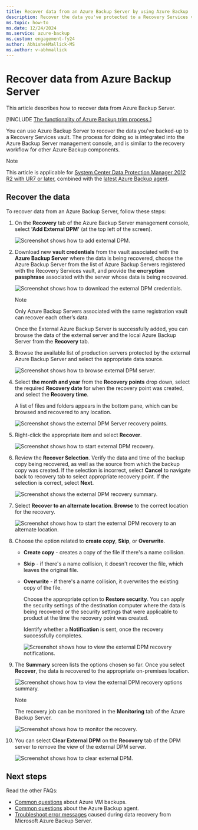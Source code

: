 ```yaml
---
title: Recover data from an Azure Backup Server by using Azure Backup
description: Recover the data you've protected to a Recovery Services vault from any Azure Backup Server registered to that vault.
ms.topic: how-to
ms.date: 12/24/2024
ms.service: azure-backup
ms.custom: engagement-fy24
author: AbhishekMallick-MS
ms.author: v-abhmallick
---
```


# Recover data from Azure Backup Server

This article describes how to recover data from Azure Backup Server.

[!INCLUDE [The functionality of Azure Backup trim process.](../../includes/backup-trim-process-notification.md)]


You can use Azure Backup Server to recover the data you've backed-up to a Recovery Services vault. The process for doing so is integrated into the Azure Backup Server management console, and is similar to the recovery workflow for other Azure Backup components.

> [!NOTE]
> This article is applicable for [System Center Data Protection Manager 2012 R2 with UR7 or later](https://support.microsoft.com/kb/3065246), combined with the [latest Azure Backup agent](https://aka.ms/azurebackup_agent).

## Recover the data

To recover data from an Azure Backup Server, follow these steps:

1. On the **Recovery** tab of the Azure Backup Server management console, select **'Add External DPM'** (at the top left of the screen).

    ![Screenshot shows how to add external DPM.](./media/backup-azure-alternate-dpm-server/add-external-dpm.png)
2. Download new **vault credentials** from the vault associated with the **Azure Backup Server** where the data is being recovered, choose the Azure Backup Server from the list of Azure Backup Servers registered with the Recovery Services vault, and provide the **encryption passphrase** associated with the server whose data is being recovered.

    ![Screenshot shows how to download the external DPM credentials.](./media/backup-azure-alternate-dpm-server/external-dpm-credentials.png)

   > [!NOTE]
   > Only Azure Backup Servers associated with the same registration vault can recover each other’s data.


    Once the External Azure Backup Server is successfully added, you can browse the data of the external server and the local Azure Backup Server from the **Recovery** tab.
3. Browse the available list of production servers protected by the external Azure Backup Server and select the appropriate data source.

    ![Screenshot shows how to browse external DPM server.](./media/backup-azure-alternate-dpm-server/browse-external-dpm.png)
4. Select **the month and year** from the **Recovery points** drop down, select the required **Recovery date** for when the recovery point was created, and select the **Recovery time**.

    A list of files and folders appears in the bottom pane, which can be browsed and recovered to any location.

    ![Screenshot shows the external DPM Server recovery points.](./media/backup-azure-alternate-dpm-server/external-dpm-recoverypoint.png)
5. Right-click the appropriate item and select **Recover**.

    ![Screenshot shows how to start external DPM recovery.](./media/backup-azure-alternate-dpm-server/recover.png)
6. Review the **Recover Selection**. Verify the data and time of the backup copy being recovered, as well as the source from which the backup copy was created. If the selection is incorrect, select **Cancel** to navigate back to recovery tab to select appropriate recovery point. If the selection is correct, select **Next**.

    ![Screenshot shows the external DPM recovery summary.](./media/backup-azure-alternate-dpm-server/external-dpm-recovery-summary.png)
7. Select **Recover to an alternate location**. **Browse** to the correct location for the recovery.

    ![Screenshot shows how to start the external DPM recovery to an alternate location.](./media/backup-azure-alternate-dpm-server/external-dpm-recovery-alternate-location.png)
8. Choose the option related to **create copy**, **Skip**, or **Overwrite**.

   * **Create copy** - creates a copy of the file if there's a name collision.
   * **Skip** - if there's a name collision, it doesn't recover the file, which leaves the original file.
   * **Overwrite** - if there's a name collision, it overwrites the existing copy of the file.

     Choose the appropriate option to **Restore security**. You can apply the security settings of the destination computer where the data is being recovered or the security settings that were applicable to product at the time the recovery point was created.

     Identify whether a **Notification** is sent, once the recovery successfully completes.

     ![Screenshot shows how to view the external DPM recovery notifications.](./media/backup-azure-alternate-dpm-server/external-dpm-recovery-notifications.png)
9. The **Summary** screen lists the options chosen so far. Once you select **Recover**, the data is recovered to the appropriate on-premises location.

    ![Screenshot shows how to view the external DPM recovery options summary.](./media/backup-azure-alternate-dpm-server/external-dpm-recovery-options-summary.png)

   > [!NOTE]
   > The recovery job can be monitored in the **Monitoring** tab of the Azure Backup Server.


    ![Screenshot shows how to monitor the recovery.](./media/backup-azure-alternate-dpm-server/monitoring-recovery.png)
10. You can select **Clear External DPM** on the **Recovery** tab of the DPM server to remove the view of the external DPM server.

    ![Screenshot shows how to clear external DPM.](./media/backup-azure-alternate-dpm-server/clear-external-dpm.png)


## Next steps

Read the other FAQs:

- [Common questions](backup-azure-vm-backup-faq.yml) about Azure VM backups.
- [Common questions](backup-azure-file-folder-backup-faq.yml) about the Azure Backup agent.
- [Troubleshoot error messages](backup-azure-alternate-dpm-server-troubleshoot.md) caused during data recovery from Microsoft Azure Backup Server.
